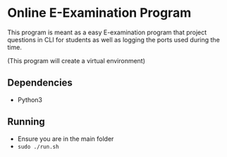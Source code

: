 # Online E-Examination Program

This program is meant as a easy E-examination program that project questions in CLI for students as well as logging the ports used during the time.

(This program will create a virtual environment)

## Dependencies
- Python3


## Running
- Ensure you are in the main folder
- `sudo ./run.sh`